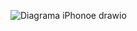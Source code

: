 ![Diagrama iPhonoe drawio](https://github.com/user-attachments/assets/70f7ae72-bb01-4894-b956-a75727f1da5e)
